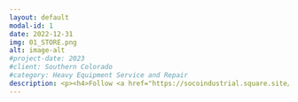 ```yaml
---
layout: default
modal-id: 1
date: 2022-12-31
img: 01_STORE.png
alt: image-alt
#project-date: 2023
#client: Southern Colorado
#category: Heavy Equipment Service and Repair
description: <p><h4>Follow <a href="https://socoindustrial.square.site/">this link</a> to be redirected to our online store.</h4></p><p>Browse our services and the common hydraulic and pneumatic parts we stock. Order online and we'll deliver to the Cañon City/Florence area the following day. Outside this area and we'll use UPS or FedEx to ship the parts the following business day after the order is received.</p> <p>If you order a Lube Service through our online store, be sure to schedule it by calling or texting (719) 877-5139. Or you can email us at: admin@socoindustrial.com. Or you can use our <a href="https://calendly.com/socoindustrial/">online calendar</a> to schedule your service. 
---
```

